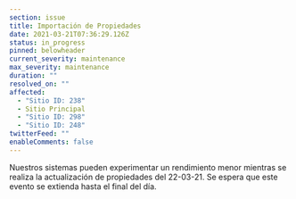 ```yaml
---
section: issue
title: Importación de Propiedades
date: 2021-03-21T07:36:29.126Z
status: in_progress
pinned: belowheader
current_severity: maintenance
max_severity: maintenance
duration: ""
resolved_on: ""
affected:
  - "Sitio ID: 238"
  - Sitio Principal
  - "Sitio ID: 298"
  - "Sitio ID: 248"
twitterFeed: ""
enableComments: false
---
```

Nuestros sistemas pueden experimentar un rendimiento menor mientras se realiza la actualización de propiedades del 22-03-21. Se espera que este evento se extienda hasta el final del día.